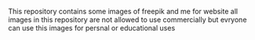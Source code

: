 This repository contains some images of freepik and me for website all images in this repository are not allowed to use commercially but evryone can use this images for persnal or educational uses
